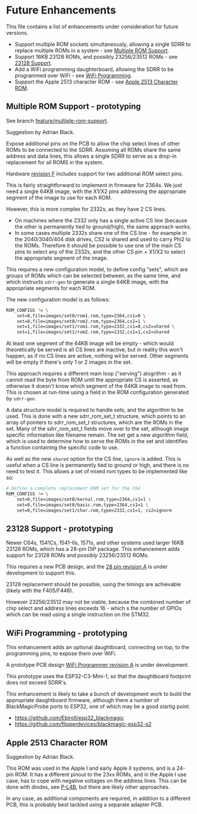 # Future Enhancements

This file contains a list of enhancements under consideration for future versions.

- Support multiple ROM sockets simultaneously, allowing a single SDRR to replace multiple ROMs in a system - see [Multiple ROM Support](#multiple-rom-support---prototyping).
- Support 16KB 23128 ROMs, and possibly 23256/23512 ROMs - see [23128 Support](#23128-support---prototyping).
- Add a WiFi programming daughterboard, allowing the SDRR to be programmed over WiFi - see [WiFi Programming](#wifi-programming---prototyping).
- Support the Apple 2513 character ROM - see [Apple 2513 Character ROM](#apple-2513-character-rom).

## Multiple ROM Support - prototyping

See branch [feature/multiple-rom-support](https://github.com/piersfinlayson/software-defined-retro-rom/tree/feature/multi-rom-support).

Suggestion by Adrian Black.

Expose additional pins on the PCB to allow the chip select lines of other ROMs to be connected to the SDRR.  Assuming all ROMs share the same address and data lines, this allows a single SDRR to serve as a drop-in replacement for all ROMS in the system.

Hardware [revision F](/sdrr-pcb/unverified/24-pin-rev-f/README.md) includes support for two additional ROM select pins.

This is fairly straightforward to implement in firmware for 2364s.  We just need a single 64KB image, with the X1/X2 pins addressing the appropriate segment of the image to use for each ROM.

However, this is more complex for 2332s, as they have 2 CS lines.

- On machines where the 2332 only has a single active CS line (because the other is permanently tied to ground/high), the same approach works.
- In some cases multiple 2332s share one of the CS line - for example in the 2040/3040/404 disk drives, CS2 is shared and used to carry Phi2 to the ROMs.  Therefore it should be possible to use one of the main CS pins to select any of the 2332s, and the other CS pin + X1/X2 to select the appropriate segment of the image.

This requires a new configuration model, to define config "sets", which are groups of ROMs which can be selected between, as the same time, and which instructs `sdrr-gen` to generate a single 64KB image, with the appropriate segments for each ROM.

The new configuration model is as follows:

```bash
ROM_CONFIGS ?= \
    set=0,file=images/set0/rom1.rom,type=2364,cs1=0 \
    set=0,file=images/set0/rom2.rom,type=2364,cs1=1 \
    set=1,file=images/set1/rom1.rom,type=2332,cs1=0,cs2=shared \
    set=1,file=images/set1/rom2.rom,type=2332,cs1=1,cs2=shared
```

At least one segment of the 64KB image will be empty - which would theoretically be served is all CS lines are inactive, but in reality this won't happen, as if no CS lines are active, nothing wil be served.  Other segments will be empty if there's only 1 or 2 images in the set.

This approach requires a different main loop ("serving") alogrithm - as it cannot read the byte from ROM until the appropriate CS is asserted, as otherwise it doesn't know which segment of the 64KB image to read from.  This is chosen at run-time using a field in the ROM configuration generated by `sdrr-gen`.

A data structure model is required to handle sets, and the algorithm to be used.  This is done with a new sdrr_rom_set_t structure, which points to an array of pointers to sdrr_rom_set_t structures, which are the ROMs in the set.  Many of the sdrr_rom_set_t fields move over to the set, although image specific information like filename remain.  The set get a new algorithm field, which is used to determine how to serve the ROMs in the set and identifies a function containing the specific code to use.

As well as the new `shared` option for the CS line, `ignore` is added.  This is useful when a CS line is permanently tied to ground or high, and there is no need to test it.  This allows a set of mixed rom types to be implemented like so:

```bash
# Define a complete replacement ROM set for the C64
ROM_CONFIGS ?= \
    set=0,file=images/set0/kernal.rom,type=2364,cs1=1 \
    set=0,file=images/set0/basic.rom,type=2364,cs1=1 \
    set=0,file=images/set1/char.rom,type=2332,cs1=1, cs2=ignore
```

## 23128 Support - prototyping

Newer C64s, 1541Cs, 1541-IIs, 1571s, and other systems used larger 16KB 23128 ROMs, which has a 28-pin DIP package.  This enhancement adds support for 23128 ROMs and _possibly_ 23256/23512 ROMs.

This requires a new PCB design, and the [28 pin revision A](/sdrr-pcb/unverified/28-pin-rev-a/README.md) is under development to support this.

23128 replacement should be possible, using the timings are achievable (likely with the F405/F446).

However 23256/23512 may not be viable, because the combined number of chip select and address lines exceeds 16 - which s the number of GPIOs which can be read using a single instruction on the STM32.

## WiFi Programming - prototyping

This enhancement adds an optional daughtboard, connecting on top, to the programming pins, to expose them over WiFi.

A prototype PCB design [WiFi Programmer revision A](sdrr-pcb/unverified/wifi-prog-rev-a/README.md) is under development.

This prototype uses the ESP32-C3-Mini-1, so that the daughtboard footprint does not exceed SDRR's.

This enhancement is likely to take a bunch of development work to build the appropriate daughtboard firmware, although there a number of BlackMagicProbe ports to ESP32, one of which may be a good startig point.

- https://github.com/Ebiroll/esp32_blackmagic
- https://github.com/flipperdevices/blackmagic-esp32-s2

## Apple 2513 Character ROM

Suggestion by Adrian Black.

This ROM was used in the Apple I and early Apple II systems, and is a 24-pin ROM.  It has a different pinout to the 23xx ROMs, and in the Apple I use case, has to cope with negative voltages on the address lines.  This can be done with diodes, see [P-L4B](https://p-l4b.github.io/2513/), but there are likely other approaches.

In any case, as additional components are required, in addition to a different PCB, this is probably best tackled using a separate adapter PCB.
